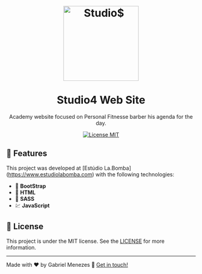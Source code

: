 <h1 align="center">
<br>
  <img alt="Studio$" src="http://www.studio4personalfitness.com/assets/img/studio4_logo.svg" width="200px" />
<br>
<br>
Studio4 Web Site
</h1>

<p align="center">Academy website focused on Personal Fitnesse barber his agenda for the day.</p>

<p align="center">
  <a href="https://opensource.org/licenses/MIT">
    <img src="https://img.shields.io/badge/License-MIT-blue.svg" alt="License MIT">
  </a>
</p>

## 🚀 Features
[//]: # (Add the features of your project here:)
This project was developed at [Estúdio La.Bomba] (https://www.estudiolabomba.com) with the following technologies:

- 📘 **BootStrap**
- 📃 **HTML**
- 💅 **SASS**
- 💹 **JavaScript**

## 📝 License
This project is under the MIT license. See the [LICENSE](https://github.com/mnzsss/gobarber-api/blob/master/LICENSE) for more information.

---

Made with ♥ by Gabriel Menezes 👋 [Get in touch!](https://www.linkedin.com/in/mnzs/)

[nodejs]: https://nodejs.org/
[yarn]: https://yarnpkg.com/
[vc]: https://code.visualstudio.com/
[vceditconfig]: https://marketplace.visualstudio.com/items?itemName=EditorConfig.EditorConfig
[vceslint]: https://marketplace.visualstudio.com/items?itemName=dbaeumer.vscode-eslint
